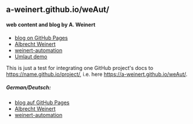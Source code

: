 ## a-weinert.github.io/weAut/
#### web content and blog by A. Weinert
+ [blog on GitHub Pages](https://a-weinert.github.io/index.html "blog startet April 2019")
+ [Albrecht Weinert](https://a-weinert.de/index_en.html "Albrecht's web site")
+ [weinert-automation](https://weinert-automation.de/index_en.html "development service consulting")
+ [Umlaut demo](umlautGitHubPages "No way to use other enconding but utf-8")

This is just a test for integrating one GitHub project's docs to 
https://name.github.io/project/, i.e. here https://a-weinert.github.io/weAut/.

##### German/Deutsch:
- [blog auf GitHub Pages](https://a-weinert.github.io/index_de.html "blog seit April 2019")
- [Albrecht Weinert](https://a-weinert.de/index.html "Albrecht Weinerts Web-Bereich")
- [weinert-automation](https://weinert-automation.de/index.html "Entwicklung Service Beratung")
